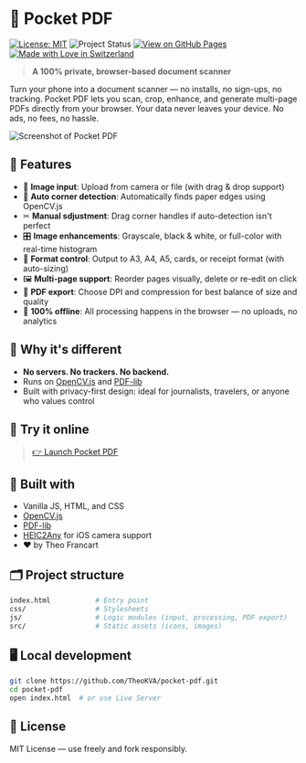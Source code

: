# 📄 Pocket PDF

[![License: MIT](https://img.shields.io/badge/License-MIT-yellow.svg)](https://opensource.org/licenses/MIT)
![Project Status](https://img.shields.io/badge/status-active-brightgreen)
[![View on GitHub Pages](https://img.shields.io/badge/Try%20it%20Live-pocket--pdf-blue)](https://TheoKVA.github.io/pocket-pdf/)
[![Made with Love in Switzerland](https://img.shields.io/badge/Made%20with%20%E2%9D%A4%EF%B8%8F-Switzerland-red.svg)](https://github.com/TheoKVA/)

> **A 100% private, browser-based document scanner**

Turn your phone into a document scanner — no installs, no sign-ups, no tracking. Pocket PDF lets you scan, crop, enhance, and generate multi-page PDFs directly from your browser. Your data never leaves your device. No ads, no fees, no hassle.

![Screenshot of Pocket PDF](assets/screenshot.png)

## 🧩 Features

- 📸 **Image input**: Upload from camera or file (with drag & drop support)
- 🧠 **Auto corner detection**: Automatically finds paper edges using OpenCV.js
- ✂ **Manual sdjustment**: Drag corner handles if auto-detection isn't perfect
- 🎛 **Image enhancements**: Grayscale, black & white, or full-color with real-time histogram
- 📏 **Format control**: Output to A3, A4, A5, cards, or receipt format (with auto-sizing)
- 🖼 **Multi-page support**: Reorder pages visually, delete or re-edit on click
- 📄 **PDF export**: Choose DPI and compression for best balance of size and quality
- 💾 **100% offline**: All processing happens in the browser — no uploads, no analytics

## 🔐 Why it's different

- **No servers. No trackers. No backend.**
- Runs on [OpenCV.js](https://docs.opencv.org/4.x/d5/d10/tutorial_js_root.html) and [PDF-lib](https://pdf-lib.js.org/)
- Built with privacy-first design: ideal for journalists, travelers, or anyone who values control

## 🚀 Try it online

> [👉 Launch Pocket PDF](https://TheoKVA.github.io/pocket-pdf/)


## 🧱 Built with

- Vanilla JS, HTML, and CSS
- [OpenCV.js](https://docs.opencv.org/4.x/d5/d10/tutorial_js_root.html) 
- [PDF-lib](https://pdf-lib.js.org/)
- [HEIC2Any](https://github.com/alexcorvi/heic2any) for iOS camera support
- ❤️ by Theo Francart

## 🗂 Project structure

```bash
index.html           # Entry point
css/                 # Stylesheets
js/                  # Logic modules (input, processing, PDF export)
src/                 # Static assets (icons, images)
```

## 🖥️ Local development

```bash
git clone https://github.com/TheoKVA/pocket-pdf.git
cd pocket-pdf
open index.html  # or use Live Server
```

## 📢 License

MIT License — use freely and fork responsibly.